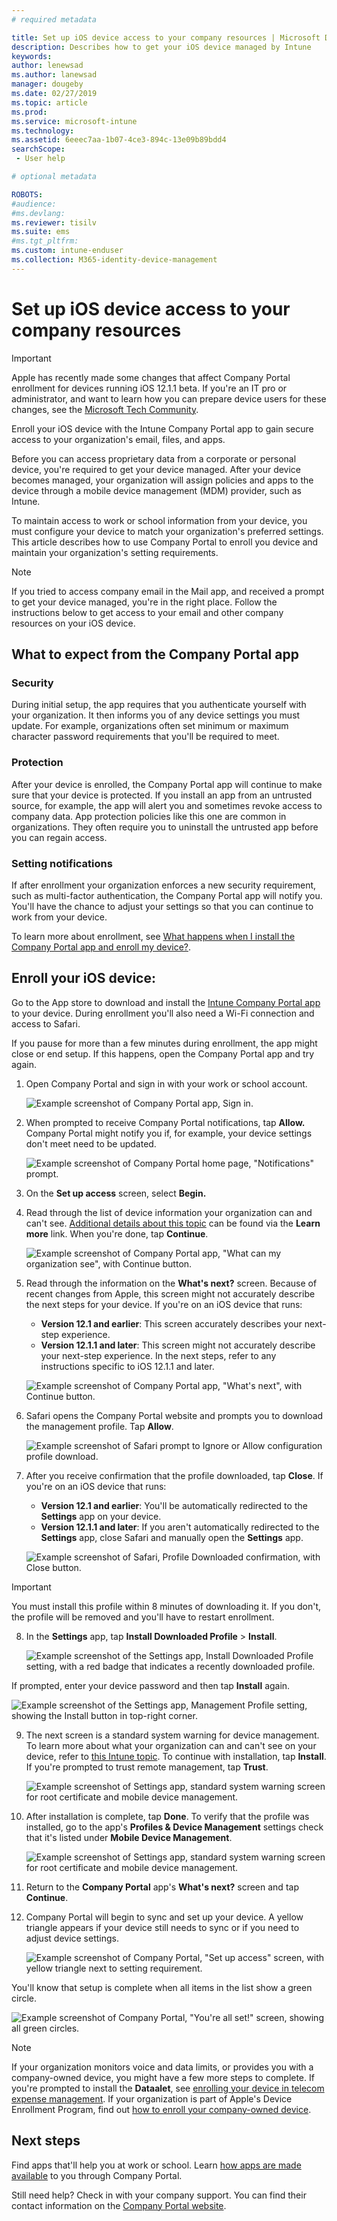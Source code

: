 ```yaml
---
# required metadata

title: Set up iOS device access to your company resources | Microsoft Docs
description: Describes how to get your iOS device managed by Intune
keywords:
author: lenewsad
ms.author: lanewsad
manager: dougeby
ms.date: 02/27/2019
ms.topic: article
ms.prod:
ms.service: microsoft-intune
ms.technology:
ms.assetid: 6eeec7aa-1b07-4ce3-894c-13e09b89bdd4
searchScope:
 - User help

# optional metadata

ROBOTS:  
#audience: 
#ms.devlang:
ms.reviewer: tisilv
ms.suite: ems
#ms.tgt_pltfrm:
ms.custom: intune-enduser
ms.collection: M365-identity-device-management
---
```



# Set up iOS device access to your company resources  

> [!IMPORTANT]
> Apple has recently made some changes that affect Company Portal enrollment for devices running iOS 12.1.1 beta.  If you're an IT pro or administrator, and want to learn how you can prepare device users for these changes, see the [Microsoft Tech Community](https://go.microsoft.com/fwlink/?linkid=2078666&clcid=0x409).   

Enroll your iOS device with the Intune Company Portal app to gain secure access to your organization's email, files, and apps.

Before you can access proprietary data from a corporate or personal device, you're required to get your device managed. After your device becomes managed, your organization will assign policies and apps to the device through a mobile device management (MDM) provider, such as Intune. 

To maintain access to work or school information from your device, you must configure your device to match your organization's preferred settings. This article describes how to use Company Portal to enroll you device and maintain your organization's setting requirements. 

> [!NOTE]
> If you tried to access company email in the Mail app, and received a prompt to get your device managed, you're in the right place. Follow the instructions below to get access to your email and other company resources on your iOS device.  

## What to expect from the Company Portal app  

### Security  
During initial setup, the app requires that you authenticate yourself with your organization. It then informs you of any device settings you must update. For example, organizations often set minimum or maximum character password requirements that you'll be required to meet.     

### Protection  
After your device is enrolled, the Company Portal app will continue to make sure that your device is protected. If you install an app from an untrusted source, for example, the app will alert you and sometimes revoke access to company data. App protection policies like this one are common in organizations. They often require you to uninstall the untrusted app before you can regain access.  

### Setting notifications  
If after enrollment your organization enforces a new security requirement, such as multi-factor authentication, the Company Portal app will notify you. You'll have the chance to adjust your settings so that you can continue to work from your device.  

To learn more about enrollment, see [What happens when I install the Company Portal app and enroll my device?](https://docs.microsoft.com//intune-user-help/what-happens-if-you-install-the-company-portal-app-and-enroll-your-device-in-intune-ios).  

## Enroll your iOS device:
Go to the App store to download and install the [Intune Company Portal app](install-and-sign-in-to-the-intune-company-portal-app-ios.md) to your device. During enrollment you'll also need a Wi-Fi connection and access to Safari. 

If you pause for more than a few minutes during enrollment, the app might close or end setup. If this happens, open the Company Portal app and try again.  

1. Open Company Portal and sign in with your work or school account. 

    ![Example screenshot of Company Portal app, Sign in.](./media/ios-01-cp-enroll-1903.PNG)  

2. When prompted to receive Company Portal notifications, tap **Allow.** Company Portal might notify you if, for example, your device settings don't meet need to be updated. 

    ![Example screenshot of Company Portal home page, "Notifications" prompt.](./media/ios-04-cp-enroll-1903.PNG)  

3. On the **Set up access** screen, select **Begin.**  

4. Read through the list of device information your organization can and can't see. [Additional details about this topic](what-info-can-your-company-see-when-you-enroll-your-device-in-Intune.md) can be found via the **Learn more** link. When you're done, tap **Continue**.  

    ![Example screenshot of Company Portal app, "What can my organization see", with Continue button.](./media/ios-06-cp-enroll-1903.PNG)  
 
5. Read through the information on the **What's next?** screen. Because of recent changes from Apple, this screen might not accurately describe the next steps for your device. If you're on an iOS device that runs:
    * **Version 12.1 and earlier**: This screen accurately describes your next-step experience. 
    * **Version 12.1.1 and later**: This screen might not accurately describe your next-step experience. In the next steps, refer to any instructions specific to iOS 12.1.1 and later.  

    ![Example screenshot of Company Portal app, "What's next", with Continue button.](./media/ios-07-cp-enroll-1903.PNG)

6. Safari opens the Company Portal website and prompts you to download the management profile. Tap **Allow**. 

    ![Example screenshot of Safari prompt to Ignore or Allow configuration profile download.](./media/ios-09-cp-enroll-1903.PNG)  

7. After you receive confirmation that the profile downloaded, tap **Close**. If you're on an iOS device that runs:
    * **Version 12.1 and earlier**: You'll be automatically redirected to the **Settings** app on your device.
    * **Version 12.1.1 and later**: If you aren't automatically redirected to the **Settings** app, close Safari and manually open the **Settings** app.  

    ![Example screenshot of Safari, Profile Downloaded confirmation, with Close button.](./media/ios-08-cp-enroll-1903.PNG)  

> [!IMPORTANT]
> You must install this profile within 8 minutes of downloading it. If you don't, the profile will be removed and you'll have to restart enrollment.  

8. In the **Settings** app, tap **Install Downloaded Profile** > **Install**.   

    ![Example screenshot of the Settings app, Install Downloaded Profile setting, with a red badge that indicates a recently downloaded profile.](./media/ios-10-cp-enroll-1903.PNG)  

If prompted, enter your device password and then tap **Install** again.  

   ![Example screenshot of the Settings app, Management Profile setting, showing the Install button in top-right corner.](./media/ios-11-cp-enroll-1903.PNG)  

9. The next screen is a standard system warning for device management. To learn more about what your organization can and can't see on your device, refer to [this Intune topic](what-info-can-your-company-see-when-you-enroll-your-device-in-Intune.md). To continue with installation, tap **Install**. If you're prompted to trust remote management, tap **Trust**.  

    ![Example screenshot of Settings app, standard system warning screen for root certificate and mobile device management.](./media/ios-15-cp-enroll-1903.PNG)  

10. After installation is complete, tap **Done**. To verify that the profile was installed, go to the app's **Profiles & Device Management** settings check that it's listed under **Mobile Device Management**.   

    ![Example screenshot of Settings app, standard system warning screen for root certificate and mobile device management.](./media/ios-15-cp-enroll-1903.PNG)  


11. Return to the **Company Portal** app's **What's next?** screen and tap **Continue**.  

12. Company Portal will begin to sync and set up your device. A yellow triangle appears if your device still needs to sync or if you need to adjust device settings. 

    ![Example screenshot of Company Portal, "Set up access" screen, with yellow triangle next to setting requirement.](./media/ios-12-cp-enroll-1903.PNG)  

You'll know that setup is complete when all items in the list show a green circle.  

   ![Example screenshot of Company Portal, "You're all set!" screen, showing all green circles.](./media/ios-13-cp-enroll-1902.PNG)  

> [!Note]
> If your organization monitors voice and data limits, or provides you with a company-owned device, you might have a few more steps to complete. If you're prompted to install the **Dataalet**, see [enrolling your device in telecom expense management](enroll-your-device-with-telecom-expense-management-ios.md). If your organization is part of Apple's Device Enrollment Program, find out [how to enroll your company-owned device](enroll-your-device-dep-ios.md).  

## Next steps  
Find apps that'll help you at work or school. Learn [how apps are made available](use-managed-apps-on-your-device-ios) to you through Company Portal.  

Still need help? Check in with your company support. You can find their contact information on the [Company Portal website](https://go.microsoft.com/fwlink/?linkid=2010980).  
